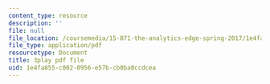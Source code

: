 ```yaml
---
content_type: resource
description: ''
file: null
file_location: /coursemedia/15-071-the-analytics-edge-spring-2017/1e4fa855c0020956e57bcb0ba0ccdcea_6m4l2k9hBZw.pdf
file_type: application/pdf
resourcetype: Document
title: 3play pdf file
uid: 1e4fa855-c002-0956-e57b-cb0ba0ccdcea
---
```

